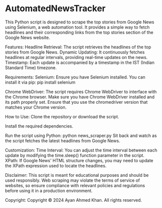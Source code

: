 # AutomatedNewsTracker
This Python script is designed to scrape the top stories from Google News using Selenium, a web automation tool. It provides a simple way to fetch headlines and their corresponding links from the top stories section of the Google News website.

Features:
Headline Retrieval: The script retrieves the headlines of the top stories from Google News.
Dynamic Updating: It continuously fetches headlines at regular intervals, providing real-time updates on the news.
Timestamp: Each update is accompanied by a timestamp in the IST (Indian Standard Time) timezone.

Requirements:
Selenium: Ensure you have Selenium installed. You can install it via pip:
pip install selenium

Chrome WebDriver: The script requires Chrome WebDriver to interface with the Chrome browser. Make sure you have Chrome WebDriver installed and its path properly set. Ensure that you use the chromedriver version that matches your Chrome version.

How to Use:
Clone the repository or download the script.

Install the required dependencies.

Run the script using Python:
python news_scraper.py
Sit back and watch as the script fetches the latest headlines from Google News.

Customization:
Time Interval: You can adjust the time interval between each update by modifying the time.sleep() function parameter in the script.
XPath: If Google News' HTML structure changes, you may need to update the XPath expression used to locate the headlines.

Disclaimer:
This script is meant for educational purposes and should be used responsibly. Web scraping may violate the terms of service of websites, so ensure compliance with relevant policies and regulations before using it in a production environment.

Copyright:
Copyright © 2024 Ayan Ahmed Khan. All rights reserved.


